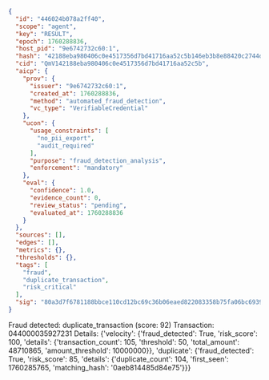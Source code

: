 ```json
{
  "id": "446024b078a2ff40",
  "scope": "agent",
  "key": "RESULT",
  "epoch": 1760288836,
  "host_pid": "9e6742732c60:1",
  "hash": "42188eba980406c0e4517356d7bd41716aa52c5b146eb3b8e88420c2744d9be1",
  "cid": "QmV142188eba980406c0e4517356d7bd41716aa52c5b",
  "aicp": {
    "prov": {
      "issuer": "9e6742732c60:1",
      "created_at": 1760288836,
      "method": "automated_fraud_detection",
      "vc_type": "VerifiableCredential"
    },
    "ucon": {
      "usage_constraints": [
        "no_pii_export",
        "audit_required"
      ],
      "purpose": "fraud_detection_analysis",
      "enforcement": "mandatory"
    },
    "eval": {
      "confidence": 1.0,
      "evidence_count": 0,
      "review_status": "pending",
      "evaluated_at": 1760288836
    }
  },
  "sources": [],
  "edges": [],
  "metrics": {},
  "thresholds": {},
  "tags": [
    "fraud",
    "duplicate_transaction",
    "risk_critical"
  ],
  "sig": "80a3d7f6781188bbce110cd12bc69c36b06eaed822083358b75fa06bc69397a6"
}
```

Fraud detected: duplicate_transaction (score: 92)
Transaction: 044000035927231
Details: {'velocity': {'fraud_detected': True, 'risk_score': 100, 'details': {'transaction_count': 105, 'threshold': 50, 'total_amount': 48710865, 'amount_threshold': 10000000}}, 'duplicate': {'fraud_detected': True, 'risk_score': 85, 'details': {'duplicate_count': 104, 'first_seen': 1760285765, 'matching_hash': '0aeb814485d84e75'}}}